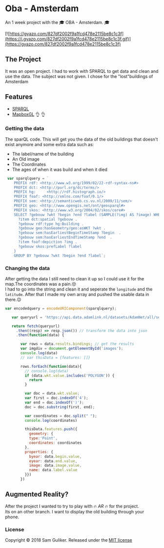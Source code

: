 # Oba - Amsterdam
An 1 week project with the :mortar_board: OBA - Amsterdam. :mortar_board:

[![https://gyazo.com/827df2002f9a1fcd478e2115be8c1c3f](https://i.gyazo.com/827df2002f9a1fcd478e2115be8c1c3f.gif)](https://gyazo.com/827df2002f9a1fcd478e2115be8c1c3f)

## The Project
It was an open project. I had to work with SPARQL to get data and
clean and use the data. The subject was not given. I chose for  the "lost"buildings of Amsterdam

## Features
* [SPARQL](https://www.w3.org/TR/sparql11-query/)
* [MapboxGL](https://www.mapbox.com/mapbox-gl-js/api/) :ok_hand: :ok_hand:

### Getting the data
The sparQL code. This will get you the data of the old buildings that 
doesn't exist anymore and some extra data
such as:
  - The label/name of the building
  - An Old image
  - The Coordinates
  - The ages of when it was build and when it died  
  
``` Javascript
 var sparqlquery = `
    PREFIX rdf: <http://www.w3.org/1999/02/22-rdf-syntax-ns#>
    PREFIX dct: <http://purl.org/dc/terms/>
    PREFIX hg:     <http://rdf.histograph.io/>
    PREFIX foaf: <http://xmlns.com/foaf/0.1/>
    PREFIX sem: <http://semanticweb.cs.vu.nl/2009/11/sem/>
    PREFIX geo: <http://www.opengis.net/ont/geosparql#>
    PREFIX skos: <http://www.w3.org/2004/02/skos/core#>
    SELECT ?gebouw ?wkt ?begin ?end ?label (SAMPLE(?img) AS ?image) WHERE {
      ?item dct:spatial ?gebouw .
      ?gebouw rdf:type hg:Building .
      ?gebouw geo:hasGeometry/geo:asWKT ?wkt .
      ?gebouw sem:hasEarliestBeginTimeStamp ?begin  .
      ?gebouw sem:hasEarliestEndTimeStamp ?end  .
      ?item foaf:depiction ?img .
      ?gebouw skos:prefLabel ?label
    }
    GROUP BY ?gebouw ?wkt ?begin ?end ?label`;
```  

### Changing the data
After getting the data I still need to clean it up so 
I could use it for the map.The coordinates was a pain.:unamused:  
I had to go into the string and clean it and seperate the `longitude` and the `latitude`.
 After that I made my own array and pushed the usable data in there.:relieved:  
 ```Javascript
 var encodedquery = encodeURIComponent(sparqlquery);

    var queryurl = 'https://api.data.adamlink.nl/datasets/AdamNet/all/services/hva2018/sparql?default-graph-uri=&query=' + encodedquery + '&format=application%2Fsparql-results%2Bjson&timeout=0&debug=on';

    return fetch(queryurl)
      .then((resp) => resp.json()) // transform the data into json
      .then(function(data) {

        var rows = data.results.bindings; // get the results
        var imgdiv = document.getElementById('images');
        console.log(data)
        // var thisData = {features: []}

        rows.forEach(function(data){
          // console.log(data)
          if (data.wkt.value.includes('POLYGON')) {
            return
          }

          var doc = data.wkt.value;
          var first = doc.indexOf('4');
          var end = doc.indexOf(')');
          doc = doc.substring(first, end);

          var coordinates = doc.split(" ");
          console.log(coordinates)

          thisData.features.push({
            geometry: {
            type:'Point',
            coordinates: coordinates
          },
          properties: {
            byear: data.begin.value,
            eyear: data.end.value,
            image: data.image.value,
            name: data.label.value
          }})
        })
```

## Augmented Reality?
After the project I wanted to try to play with :fire: _AR_ :fire:  for the project.  
Its on an other branch. I want to display the old building through your phone.
### License
Copyright © 2018 Sam Guliker. Released under the [MIT license](https://opensource.org/licenses/MIT)
